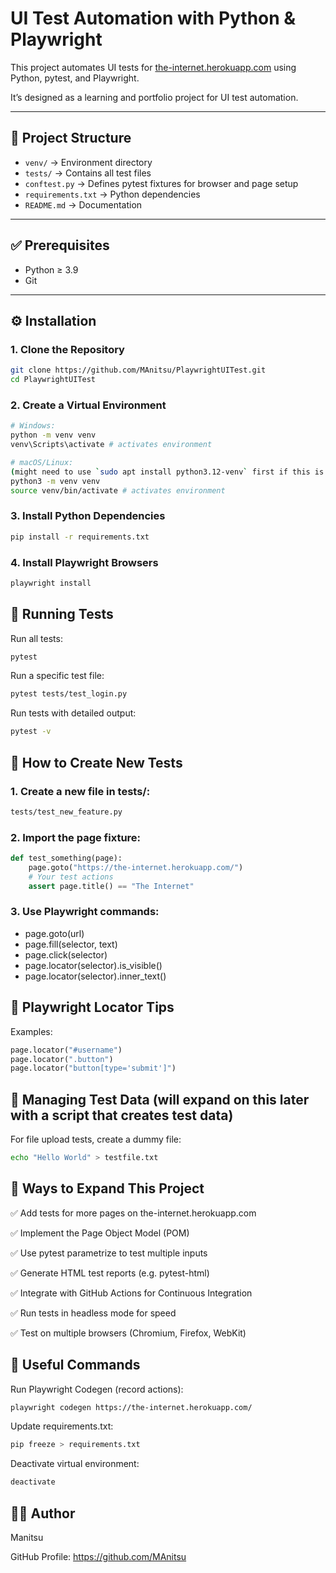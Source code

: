 # UI Test Automation with Python & Playwright

This project automates UI tests for [the-internet.herokuapp.com](https://the-internet.herokuapp.com/) using Python, pytest, and Playwright.  

It’s designed as a learning and portfolio project for UI test automation.

---

## 📂 Project Structure

- `venv/` → Environment directory
- `tests/` → Contains all test files
- `conftest.py` → Defines pytest fixtures for browser and page setup
- `requirements.txt` → Python dependencies
- `README.md` → Documentation

---

## ✅ Prerequisites

- Python ≥ 3.9
- Git

---

## ⚙️ Installation

### 1. Clone the Repository
```bash
git clone https://github.com/MAnitsu/PlaywrightUITest.git
cd PlaywrightUITest
```

### 2. Create a Virtual Environment
```bash
# Windows:
python -m venv venv
venv\Scripts\activate # activates environment

# macOS/Linux:
(might need to use `sudo apt install python3.12-venv` first if this is the first installation of venv on the system)
python3 -m venv venv
source venv/bin/activate # activates environment
```

### 3. Install Python Dependencies
```bash
pip install -r requirements.txt
```

### 4. Install Playwright Browsers
```bash
playwright install
```
## 🧪 Running Tests
Run all tests:
```bash
pytest
```
Run a specific test file:
```bash
pytest tests/test_login.py
```
Run tests with detailed output:
```bash
pytest -v
```

## 📄 How to Create New Tests

### 1. Create a new file in tests/:
```bash
tests/test_new_feature.py
```
### 2. Import the page fixture:
```python
def test_something(page):
    page.goto("https://the-internet.herokuapp.com/")
    # Your test actions
    assert page.title() == "The Internet"
```

### 3. Use Playwright commands:
- page.goto(url)
- page.fill(selector, text)
- page.click(selector)
- page.locator(selector).is_visible()
- page.locator(selector).inner_text()

## 🔎 Playwright Locator Tips

Examples:
```python
page.locator("#username")
page.locator(".button")
page.locator("button[type='submit']")
```

## 📂 Managing Test Data (will expand on this later with a script that creates test data)
For file upload tests, create a dummy file:
```bash
echo "Hello World" > testfile.txt
```

## 🚀 Ways to Expand This Project
✅ Add tests for more pages on the-internet.herokuapp.com

✅ Implement the Page Object Model (POM)

✅ Use pytest parametrize to test multiple inputs

✅ Generate HTML test reports (e.g. pytest-html)

✅ Integrate with GitHub Actions for Continuous Integration

✅ Run tests in headless mode for speed

✅ Test on multiple browsers (Chromium, Firefox, WebKit)

## 📝 Useful Commands
Run Playwright Codegen (record actions):
```bash
playwright codegen https://the-internet.herokuapp.com/
```
Update requirements.txt:
```bash
pip freeze > requirements.txt
```
Deactivate virtual environment:
```bash
deactivate
```

## 👨‍💻 Author
Manitsu

GitHub Profile: https://github.com/MAnitsu
